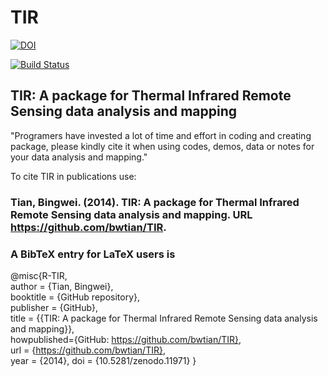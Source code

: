 TIR
===
[![DOI](https://zenodo.org/badge/doi/10.5281/zenodo.11971.png)](http://dx.doi.org/10.5281/zenodo.11971)

[![Build Status](https://travis-ci.org/bwtian/TIR.svg?branch=master)](https://travis-ci.org/bwtian/TIR)

## TIR: A package for Thermal Infrared Remote Sensing data analysis and mapping

"Programers have invested a lot of time and effort in coding and creating package, please kindly cite it when using codes, demos, data or notes for your data analysis and mapping."

To cite TIR in publications use:

### Tian, Bingwei. (2014). TIR: A package for Thermal Infrared Remote Sensing data analysis and mapping. URL https://github.com/bwtian/TIR.

### A BibTeX entry for LaTeX users is  
@misc{R-TIR,  
author = {Tian, Bingwei},  
booktitle = {GitHub repository},  
publisher = {GitHub},  
title = {{TIR: A package for Thermal Infrared Remote Sensing data analysis and mapping}},  
howpublished={GitHub: https://github.com/bwtian/TIR},  
url = {https://github.com/bwtian/TIR},  
year = {2014},
doi = {10.5281/zenodo.11971}
}  
